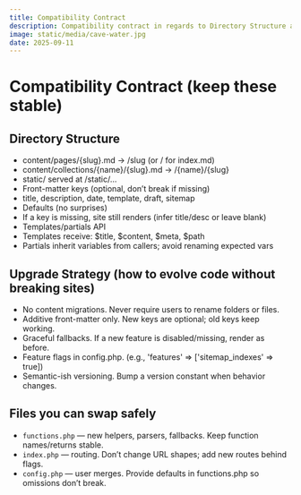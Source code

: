 ```yaml
---
title: Compatibility Contract
description: Compatibility contract in regards to Directory Structure and how to evolve code without breaking sites.
image: static/media/cave-water.jpg
date: 2025-09-11
---
```


# Compatibility Contract (keep these stable)
## Directory Structure
- content/pages/{slug}.md → /slug (or / for index.md)
- content/collections/{name}/{slug}.md → /{name}/{slug}
- static/ served at /static/...
- Front-matter keys (optional, don’t break if missing)
- title, description, date, template, draft, sitemap
- Defaults (no surprises)
- If a key is missing, site still renders (infer title/desc or leave blank)
- Templates/partials API
- Templates receive: $title, $content, $meta, $path
- Partials inherit variables from callers; avoid renaming expected vars

## Upgrade Strategy (how to evolve code without breaking sites)
- No content migrations. Never require users to rename folders or files.
- Additive front-matter only. New keys are optional; old keys keep working.
- Graceful fallbacks. If a new feature is disabled/missing, render as before.
- Feature flags in config.php. (e.g., 'features' => ['sitemap_indexes' => true])
- Semantic-ish versioning. Bump a version constant when behavior changes.

## Files you can swap safely
- `functions.php` — new helpers, parsers, fallbacks. Keep function names/returns stable.
- `index.php` — routing. Don’t change URL shapes; add new routes behind flags.
- `config.php` — user merges. Provide defaults in functions.php so omissions don’t break.